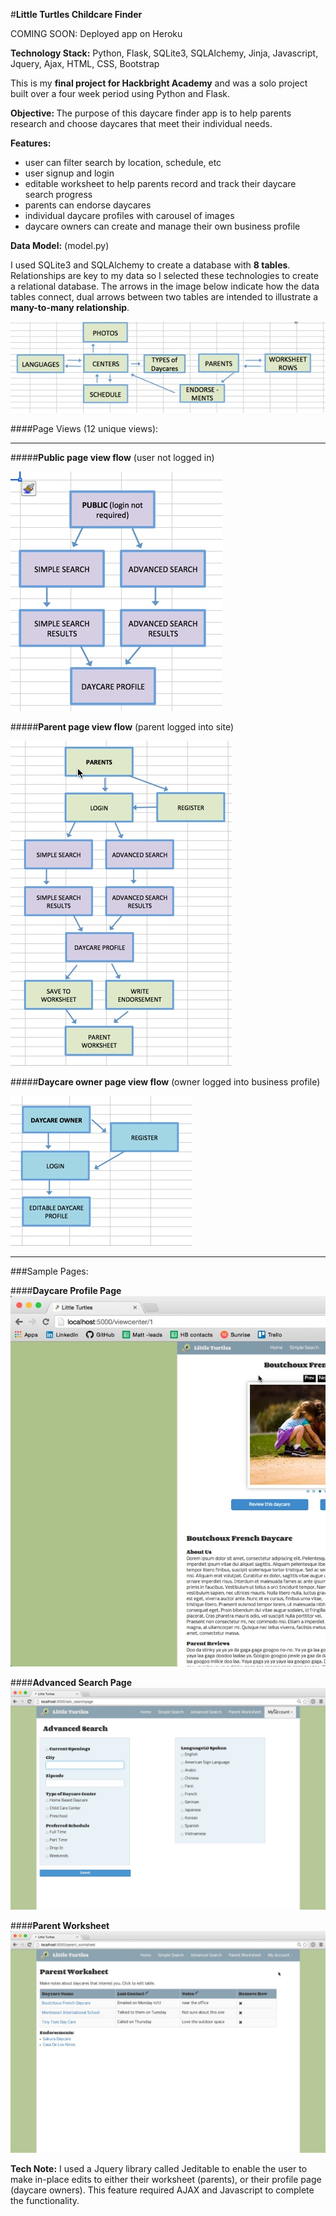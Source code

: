 #<strong>Little Turtles Childcare Finder</strong>

COMING SOON: Deployed app on Heroku

<strong>Technology Stack:</strong>
Python, Flask, SQLite3, SQLAlchemy, Jinja, Javascript, Jquery, Ajax, HTML, CSS, Bootstrap

This is my <strong>final project for Hackbright Academy</strong> and was a solo project built over a four week period using Python and Flask. 

<strong>Objective: </strong>
The purpose of this daycare finder app is to help parents research and choose daycares that meet their individual needs. 

<strong>Features:</strong>
<ul><li>user can filter search by location, schedule, etc</li>
<li>user signup and login</li>
<li>editable worksheet to help parents record and track their daycare search progress</li>
<li>parents can endorse daycares</li>
<li>individual daycare profiles with carousel of images</li>
<li>daycare owners can create and manage their own business profile</li>
</ul>

<strong>Data Model:</strong> (model.py)

I used SQLite3 and SQLAlchemy to create a database with <strong>8 tables</strong>. Relationships are key to my data so I selected these technologies to create a relational database. The arrows in the image below indicate how the data tables connect, dual arrows between two tables are intended to illustrate a <strong>many-to-many relationship</strong>.

![image](static/img/data_table_image_2.jpg)

####Page Views (12 unique views):
***

#####<strong>Public page view flow</strong> (user not logged in)

![image](static/img/public_view.jpg)

#####<strong>Parent page view flow</strong> (parent logged into site)

![image](static/img/parent_view.jpg)

#####<strong>Daycare owner page view flow</strong> (owner logged into business profile)

![image](static/img/daycare_view.jpg)
***

###Sample Pages:

####<strong>Daycare Profile Page</strong>
![image](static/img/daycare_profile_2.jpg)

####<strong>Advanced Search Page</strong>
![image](static/img/adv_search.jpg)

####<strong>Parent Worksheet</strong>
![image](static/img/par_worksheet.jpg)

<strong>Tech Note:</strong> I used a Jquery library called Jeditable to enable the user to make in-place edits to either their worksheet (parents), or their profile page (daycare owners). This feature required AJAX and Javascript to complete the functionality.


